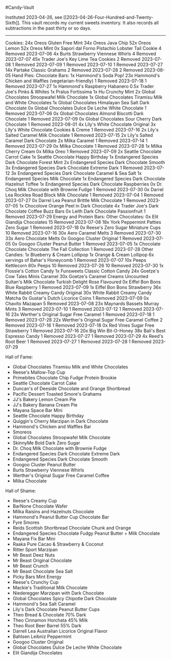 #Candy-Vault

Instituted 2023-04-26, see [[2023-04-26-Four-Hundred-and-Twenty-Sixth]].  This vault records my current sweets inventory.  It also records all subtractions in the past thirty or so days.

---
Cookies:
	24x Oreos Gluten Free Mint
	34x Oreos Java Chip
	52x Oreos Lemon
	52x Oreos Mint
	0x Sapori dal Forno Pistachio Lobster Tail Cookie
		4 Removed 2023-07-06
	4x Burts Strawberry Viennese Whirls
		4 Removed 2023-07-07
	45x Trader Joe's Key Lime Tea Cookies
		2 Removed 2023-07-08
		1 Removed 2023-07-09
		1 Removed 2023-07-10
		1 Removed 2023-07-27
	14x Partake Classic Grahams
		2 Removed 2023-07-28
		2 Removed 2023-08-05
Hand Pies:
Chocolate Bars:
	1x Hammond's Soda Pop!
	23x Hammond's Chicken and Waffles (vegetarian-friendly)
		1 Removed 2023-07-18
		1 Removed 2023-07-27
	1x Hammond's Raspberry Habanero
	0.5x Trader Joe's Pinks & Whites
	1x Pralus Fortissima
	1x Hu Crunchy Mint
	2x Global Chocolates Stroopwafel Milk Chocolate
	1x Global Chocolates Tiramisu Milk and White Chocolates
	1x Global Chocolates Himalayan Sea Salt Dark Chocolate
	0x Global Chocolates Dulce De Leche White Chocolate
		1 Removed 2023-07-06
	0x Global Chocolates Almond Biscotti Dark Chocolate
		1 Removed 2023-07-09
	0x Global Chocolates Sour Cherry Dark Chocolate
		1 Removed 2023-08-01
	4x Lily's White Chocolate Original
	3x LIly's White Chocolate Cookies & Creme
		1 Removed 2023-07-16
	2x Lily's Salted Caramel Milk Chocolate
		1 Removed 2023-07-15
	2x Lily's Salted Caramel Dark Chocolate
	 2x Milka Caramel
		 1 Removed 2023-07-14
		 1 Removed 2023-07-29
	 0x Milka Chocolate
		 1 Removed 2023-07-28
	 1x Milka Cherry Cream
	 0x Milka Oreo
		 1 Removed 2023-07-09
	 2x Seattle Chocolate Carrot Cake
	1x Seattle Chocolate Happy Birthday
	 1x Endangered Species Dark Chocolate Forest Mint
	 2x Endangered Species Dark Chocolate Smooth
	 3x Endangered Species Dark Chocolate Extreme Dark
		 1 Removed 2023-07-12
	 3x Endangered Species Dark Chocolate Caramel & Sea Salt
	 1x Endangered Species Milk Chocolate
	 1x Endangered Species Dark Chocolate Hazelnut Toffee
	 1x Endangered Species Dark Chocolate Raspberries
	 0x Dr. Choq Milk Chocolate with Brownie Fudge
		 1 Removed 2023-07-30
	 0x Darrel Lea Rocklea Road Block Milk Chocolate
		 1 Removed 2023-07-04
		 1 Removed 2023-07-27
	 0x Darrel Lea Peanut Brittle Milk Chocolate
		 1 Removed 2023-07-05
	 1x Chocolove Orange Peel in Dark Chocolate
	 4x Trader Joe's Dark Chocolate Coffee Buzz Bars
	 0x Leith Dark Chocolate Passionfruit
		 1 Removed 2023-07-29
Energy and Protein Bars:
Other Chocolates:
	0x Elit Giandija Chocolates
		15 Removed 2023-07-08
	18x York Peppermint Patties Zero Sugar
		1 Removed 2023-07-18
	0x Reese's Zero Sugar Miniature Cups
		10 Removed 2023-07-16
	30x Aero Caramel Melts
		3 Removed 2023-07-30
	33x Aero Chocolate Melts
	0x Googoo Cluster Original
		1 Removed 2023-07-05
	0x Googoo Cluster Peanut Butter
		1 Removed 2023-07-05
	1x Chocolate Chocolate Chocolate The Fall Collection
		1 Removed 2023-07-28
Other Candies:
	1x Blueberry & Cream Lollipop
	1x Orange & Cream Lollipop
	6x servings of Bahar's Honeycomb
		1 Removed 2023-07-07
	10x Peeps Kettlecorn
	80x Peeps
		10 Removed 2023-07-26
		10 Removed 2023-07-30
	1x Flossie's Cotton Candy
	1x Funsweets Classic Cotton Candy
	24x Goetze's Cow Tales Minis Caramel
	30x Goetze's Caramel Creams
	Uncounted Sultan's Milk Chocolate Turkish Delight Rose Flavoured
	0x Eiffel Bon Bons Blue Raspberry
		1 Removed 2023-07-09
	1x Eiffel Bon Bons Strawberry
	36x White Rabbit Creamy Candy Original
	30x White Rabbit Creamy Candy Matcha
	0x Gustar's Dutch Licorice Coins
		1 Removed 2023-07-09
	0x Chavito Mazapan
		5 Removed 2023-07-08
	23x Maynards Bassets Murray Mints
		3 Removed 2023-07-10
		1 Removed 2023-07-12
		1 Removed 2023-07-16
	23x Werther's Original Sugar Free Caramel
		1 Removed 2023-07-18
		1 Removed 2023-07-28
	22x Werther's Original Sugar Free Caramel Coffee
		2 Removed 2023-07-16
		1 Removed 2023-07-18
	0x Red Vines Sugar Free Strawberry
		1 Removed 2023-07-16
	20x Big Win Bit-O-Honey
	38x Bali's Best Espresso Candy
		1 Removed 2023-07-27
		1 Removed 2023-07-29
	4x Reed's Root Beer
		1 Removed 2023-07-27
		1 Removed 2023-07-28
		1 Removed 2023-07-29

Hall of Fame:
 * Global Chocolates Tiramisu Milk and White Chocolates
 * Reese's Mallow-Top Cup
 * Primebites Chocolate Chip Fudge Protein Brookie
 * Seattle Chocolate Carrot Cake
 * Duncan's of Deeside Chocolate and Orange Shortbread
 * Pacific Dessert Toasted Smore's Grahams
 * JJ's Bakery Lemon Cream Pie
 * JJ's Bakery Banana Cream Pie
 * Mayana Space Bar Mini
 * Seattle Chocolate Happy Birthday
 * Quiggin's Cherry Marzipan in Dark Chocolate
 * Hammond's Chicken and Waffles Bar
 * Smoreos
 * Global Chocolates Stroopwafel Milk Chocolate
 * SkinnyMe Bold Dark Zero Sugar
 * Dr. Choq Milk Chocolate with Brownie Fudge
 * Endangered Species Dark Chocolate Extreme Dark
 * Endangered Species Dark Chocolate Smooth
 * Googoo Cluster Peanut Butter
 * Burts Strawberry Viennese Whirls
 * Werther's Original Sugar Free Caramel Coffee
 * Milka Chocolate

Hall of Shame:
 * Reese's Creamy Cup
 * BarNone Chocolate Wafer
 * Milka Raisins and Hazelnuts Chocolate
 * Hammond's Peanut Butter Cup Chocolate Bar
 * Fyre Smores
 * Reids Scottish Shortbread Chocolate Chunk and Orange
 * Endangered Species Chocolate Fudgy Peanut Butter + Milk Chocolate
 * Mayana Fix Bar Mini
 * Raaka Pure Cacao & Strawberry & Coconut
 * Ritter Sport Marzipan
 * Mr Beast Deez Nuts
 * Mr Beast Original Chocolate
 * Mr Beast Crunch
 * Mr Beast Chocolate Sea Salt
 * Picky Bars Mint Energy
 * Reese's Crunchy Cup
 * Mackie's Traditional Milk Chocolate
 * Niederegger Marzipan with Dark Chocolate
 * Global Chocolates Spicy Chipotle Dark Chocolate
 * Hammond's Sea Salt Caramel
 * Lily's Dark Chocolate Peanut Butter Cups
 * Theo Bread & Chocolate 70% Dark
 * Theo Cinnamon Horchata 45% Milk
 * Theo Root Beer Barrel 55% Dark
 * Darrell Lea Australian Licorice Original Flavor
 * Bahlsen Leibniz Peppermint
 * Googoo Cluster Original
 * Global Chocolates Dulce De Leche White Chocolate
 * Elit Giandija Chocolates